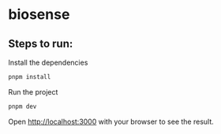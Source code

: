 # biosense

## Steps to run:

Install the dependencies
```bash
pnpm install
```
Run the project
```bash
pnpm dev
```

Open [http://localhost:3000](http://localhost:3000) with your browser to see the result.
